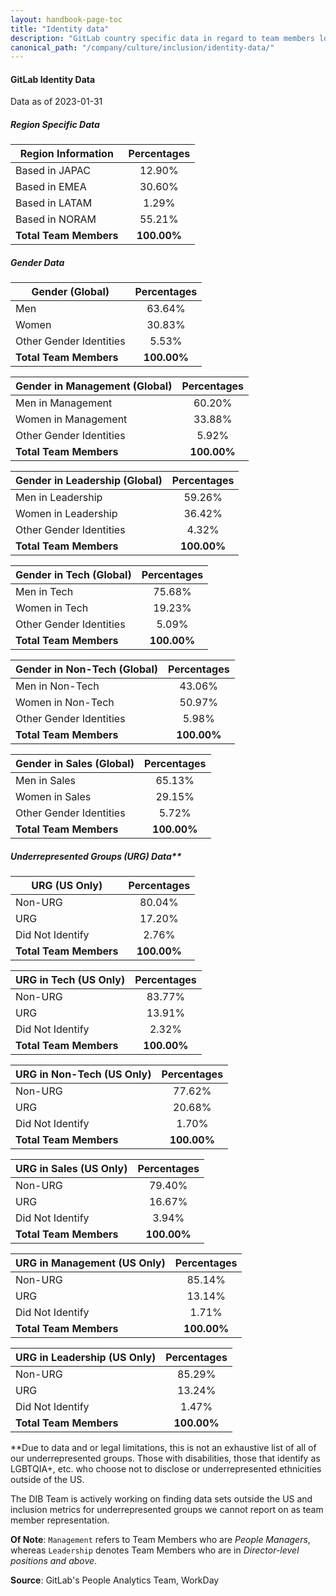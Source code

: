 ```yaml
---
layout: handbook-page-toc
title: "Identity data"
description: "GitLab country specific data in regard to team members location, gender, ethnicity, race, age etc. View data here!"
canonical_path: "/company/culture/inclusion/identity-data/"
---
```


#### GitLab Identity Data

Data as of 2023-01-31

##### Region Specific Data

| **Region Information** | **Percentages** |
|---|:---:|
| Based in JAPAC | 12.90% |
| Based in EMEA | 30.60% |
| Based in LATAM | 1.29% |
| Based in NORAM | 55.21% |
| **Total Team Members** | **100.00%** |

##### Gender Data

| **Gender (Global)** | **Percentages** |
|---|:---:|
| Men | 63.64% |
| Women | 30.83% |
| Other Gender Identities | 5.53% |
| **Total Team Members** | **100.00%** |

| **Gender in Management (Global)** | **Percentages** |
|---|:---:|
| Men in Management | 60.20% |
| Women in Management | 33.88% |
| Other Gender Identities | 5.92% |
| **Total Team Members** | **100.00%** |

| **Gender in Leadership (Global)** | **Percentages** |
|---|:---:|
| Men in Leadership | 59.26% |
| Women in Leadership | 36.42% |
| Other Gender Identities | 4.32% |
| **Total Team Members** | **100.00%** |

| **Gender in Tech (Global)** | **Percentages** |
|---|:---:|
| Men in Tech | 75.68% |
| Women in Tech | 19.23% |
| Other Gender Identities | 5.09% |
| **Total Team Members** | **100.00%** |

| **Gender in Non-Tech (Global)** | **Percentages** |
|---|:---:|
| Men in Non-Tech | 43.06% |
| Women in Non-Tech | 50.97% |
| Other Gender Identities | 5.98% |
| **Total Team Members** | **100.00%** |

| **Gender in Sales (Global)** | **Percentages** |
|---|:---:|
| Men in Sales | 65.13% |
| Women in Sales | 29.15% |
| Other Gender Identities | 5.72% |
| **Total Team Members** | **100.00%** |

##### Underrepresented Groups (URG) Data**

| **URG (US Only)** | **Percentages** |
|---|:---:|
| Non-URG | 80.04% |
| URG | 17.20% |
| Did Not Identify | 2.76% |
| **Total Team Members** | **100.00%** |

| **URG in Tech (US Only)** | **Percentages** |
|---|:---:|
| Non-URG | 83.77% |
| URG | 13.91% |
| Did Not Identify | 2.32% |
| **Total Team Members** | **100.00%** |

| **URG in Non-Tech (US Only)** | **Percentages** |
|---|:---:|
| Non-URG | 77.62% |
| URG | 20.68% |
| Did Not Identify | 1.70% |
| **Total Team Members** | **100.00%** |

| **URG in Sales (US Only)** | **Percentages** |
|---|:---:|
| Non-URG | 79.40% |
| URG | 16.67% |
| Did Not Identify | 3.94% |
| **Total Team Members** | **100.00%** |

| **URG in Management (US Only)** | **Percentages** |
|---|:---:|
| Non-URG | 85.14% |
| URG | 13.14% |
| Did Not Identify | 1.71% |
| **Total Team Members** | **100.00%** |

| **URG in Leadership (US Only)** | **Percentages** |
|---|:---:|
| Non-URG | 85.29% |
| URG | 13.24% |
| Did Not Identify | 1.47% |
| **Total Team Members** | **100.00%** |


**Due to data and or legal limitations, this is not an exhaustive list of all of our underrepresented groups.  Those with disabilities, those that identify as LGBTQIA+, etc. who choose not to disclose or underrepresented ethnicities outside of the US. 

The DIB Team is actively working on finding data sets outside the US and inclusion metrics for underrepresented groups we cannot report on as team member representation. 

**Of Note**: `Management` refers to Team Members who are *People Managers*, whereas `Leadership` denotes Team Members who are in *Director-level positions and above*.

**Source**: GitLab's People Analytics Team, WorkDay
